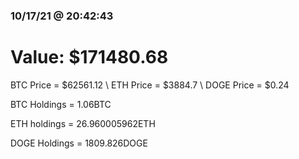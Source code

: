 ### 10/17/21 @ 20:42:43 

# Value: $171480.68



BTC Price = $62561.12
\ ETH Price = $3884.7
\ DOGE Price = $0.24


BTC Holdings = 1.06BTC

 ETH holdings = 26.960005962ETH

 DOGE Holdings = 1809.826DOGE

